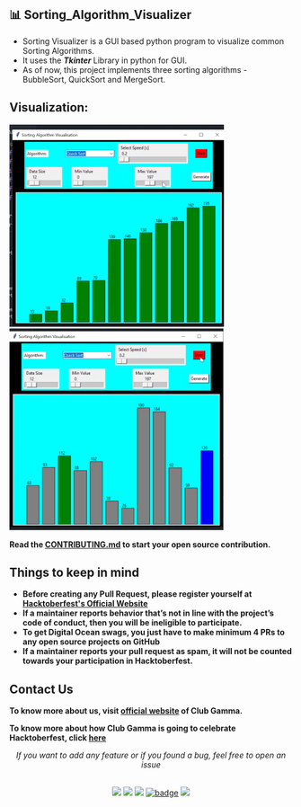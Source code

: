 ## 📊 Sorting_Algorithm_Visualizer

  - Sorting Visualizer  is a GUI based python program to visualize common Sorting Algorithms.
  - It uses the ***Tkinter*** Library in python for GUI.
  - As of now, this project implements three sorting algorithms - BubbleSort, QuickSort and MergeSort.

## Visualization:
<p align = "centre">
 
 <img height=360  src="https://github.com/Hetvi07/Sorting_Visualizer/blob/main/Presentation/ss1.png" alt="IMG" />
  &nbsp;&nbsp;&nbsp;&nbsp; &nbsp;&nbsp;&nbsp;&nbsp; &nbsp;&nbsp;&nbsp;&nbsp; &nbsp;&nbsp;&nbsp;
 <img height=359  src="https://github.com/Hetvi07/Sorting_Visualizer/blob/main/Presentation/ss2.png" alt="IMG" /> 
 </p>
  


**Read the [CONTRIBUTING.md](https://github.com/clubgamma/Live-Code-Editor/blob/main/CONTRIBUTING.md) to start your open source contribution.**



## Things to keep in mind

  - **Before creating any Pull Request, please register yourself at [Hacktoberfest's Official Website](https://hacktoberfest.digitalocean.com/)**
  - **If a maintainer reports behavior that’s not in line with the project’s code of conduct, then you will be ineligible to participate.**
  - **To get Digital Ocean swags, you just have to make minimum 4 PRs to any open source projects on GitHub**
  - **If a maintainer reports your pull request as spam, it will not be counted towards your participation in Hacktoberfest.**

  
## Contact Us

**To know more about us, visit [official website](https://clubgamma.github.io/) of Club Gamma.**

**To know more about how Club Gamma is going to celebrate Hacktoberfest, click [here](https://clubgamma.github.io/hacktoberfest2021/)**

<div align="center">  
<i>If you want to add any feature or if you found a bug, feel free to open an issue</i><br><br>

![](https://img.shields.io/badge/Star-If_Liked-%23FF0000.svg?&style=flat&logoColor=white&color=yellow)
![](https://img.shields.io/badge/Fork-If_you_found_interesting-%23FF0000.svg?&style=flat&logoColor=white&color=white)
[![](https://img.shields.io/badge/Club_Gamma-Code_of_conduct-%23FF0000.svg?&style=flat&logoColor=white&color=red)](https://clubgamma.github.io/code-of-conduct/)
[![badge](https://img.shields.io/endpoint?url=https://gist.githubusercontent.com/rudrabarad/5f367b75ae6ff53bb868f3d56567b1df/raw/discord.json)](https://discord.gg/kjnp6wU)
<a href="https://github.com/clubgamma/Sorting_Algorithm_Visualizer/issues/new"><img src="https://img.shields.io/badge/Query-Ask_Us_Anything-blue"/></a><br>
<br>
</div>


